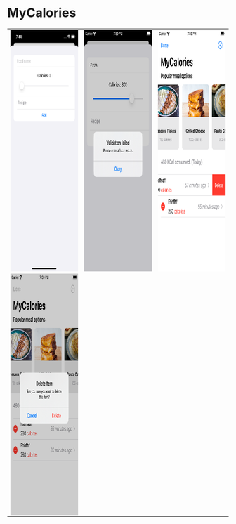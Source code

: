 # MyCalories

<table>
  <tr>
    <td><img src="https://github.com/TA2002/MyCalories/blob/main/1.png" align="left" height="550" width="300"></td>
    <td><img src="https://github.com/TA2002/MyCalories/blob/main/2.png" align="right" height="550" width="300"></td>
    <td><img src="https://github.com/TA2002/MyCalories/blob/main/3.png" align="left" height="550" width="300"></td>
  </tr>
  <tr>
    <td><img src="https://github.com/TA2002/MyCalories/blob/main/4.png" align="left" height="550" width="300"></td>
  </tr>
</table>

